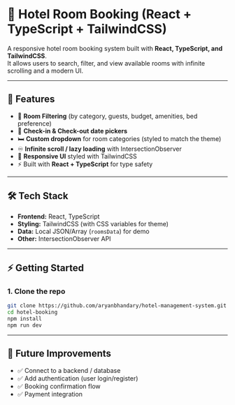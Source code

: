 # 🏨 Hotel Room Booking (React + TypeScript + TailwindCSS)

A responsive hotel room booking system built with **React, TypeScript, and TailwindCSS**.  
It allows users to search, filter, and view available rooms with infinite scrolling and a modern UI.

---

## 🚀 Features
- 🔎 **Room Filtering** (by category, guests, budget, amenities, bed preference)  
- 📅 **Check-in & Check-out date pickers**  
- 🛏️ **Custom dropdown** for room categories (styled to match the theme)  
- ♾️ **Infinite scroll / lazy loading** with IntersectionObserver  
- 🎨 **Responsive UI** styled with TailwindCSS  
- ⚡ Built with **React + TypeScript** for type safety  

---

## 🛠️ Tech Stack
- **Frontend:** React, TypeScript  
- **Styling:** TailwindCSS (with CSS variables for theme)  
- **Data:** Local JSON/Array (`roomsData`) for demo  
- **Other:** IntersectionObserver API  

---

## ⚡ Getting Started

### 1. Clone the repo
```bash
git clone https://github.com/aryanbhandary/hotel-management-system.git
cd hotel-booking
npm install
npm run dev
```

---

## 📌 Future Improvements
- ✅ Connect to a backend / database
- ✅ Add authentication (user login/register)
- ✅ Booking confirmation flow
- ✅ Payment integration


